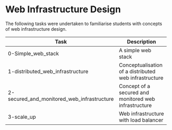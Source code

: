 # Web Infrastructure Design

The following tasks were undertaken to familiarise students with concepts of web infrastructure design.


| **Task** | **Description** |
| -------- | --------------- |
| 0-Simple_web_stack | A simple web stack |
| 1-distributed_web_infrastructure | Conceptualisation of a distributed web infrastructure |
| 2-secured_and_monitored_web_infrastructure | Concept of a secured and monitored web infrastructure |
| 3-scale_up | Web infrastructure with load balancer |
